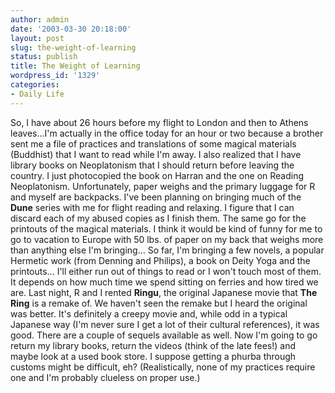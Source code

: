 ```yaml
---
author: admin
date: '2003-03-30 20:18:00'
layout: post
slug: the-weight-of-learning
status: publish
title: The Weight of Learning
wordpress_id: '1329'
categories:
- Daily Life
---
```


So, I have about 26 hours before my flight to London and then to Athens
leaves...I'm actually in the office today for an hour or two because a
brother sent me a file of practices and translations of some magical
materials (Buddhist) that I want to read while I'm away. I also realized
that I have library books on Neoplatonism that I should return before
leaving the country. I just photocopied the book on Harran and the one
on Reading Neoplatonism. Unfortunately, paper weighs and the primary
luggage for R and myself are backpacks. I've been planning on bringing
much of the **Dune** series with me for flight reading and relaxing. I
figure that I can discard each of my abused copies as I finish them. The
same go for the printouts of the magical materials. I think it would be
kind of funny for me to go to vacation to Europe with 50 lbs. of paper
on my back that weighs more than anything else I'm bringing... So far,
I'm bringing a few novels, a popular Hermetic work (from Denning and
Philips), a book on Deity Yoga and the printouts... I'll either run out
of things to read or I won't touch most of them. It depends on how much
time we spend sitting on ferries and how tired we are. Last night, R and
I rented **Ringu**, the original Japanese movie that **The Ring** is a
remake of. We haven't seen the remake but I heard the original was
better. It's definitely a creepy movie and, while odd in a typical
Japanese way (I'm never sure I get a lot of their cultural references),
it was good. There are a couple of sequels available as well. Now I'm
going to go return my library books, return the videos (think of the
late fees!) and maybe look at a used book store. I suppose getting a
phurba through customs might be difficult, eh? (Realistically, none of
my practices require one and I'm probably clueless on proper use.)
